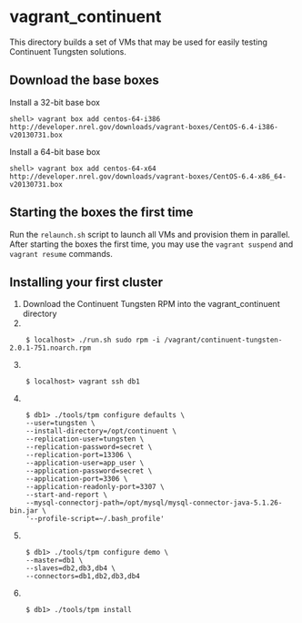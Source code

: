 vagrant_continuent
==================

This directory builds a set of VMs that may be used for easily testing Continuent Tungsten solutions.

Download the base boxes
---

Install a 32-bit base box

    shell> vagrant box add centos-64-i386 http://developer.nrel.gov/downloads/vagrant-boxes/CentOS-6.4-i386-v20130731.box

Install a 64-bit base box

    shell> vagrant box add centos-64-x64 http://developer.nrel.gov/downloads/vagrant-boxes/CentOS-6.4-x86_64-v20130731.box

Starting the boxes the first time
---

Run the `relaunch.sh` script to launch all VMs and provision them in parallel. After starting the boxes the first time, you may use the `vagrant suspend` and `vagrant resume` commands.

Installing your first cluster
---

1. Download the Continuent Tungsten RPM into the vagrant_continuent directory
2. 

        $ localhost> ./run.sh sudo rpm -i /vagrant/continuent-tungsten-2.0.1-751.noarch.rpm 
3. 

        $ localhost> vagrant ssh db1
4. 

        $ db1> ./tools/tpm configure defaults \
        --user=tungsten \
        --install-directory=/opt/continuent \
        --replication-user=tungsten \
        --replication-password=secret \
        --replication-port=13306 \
        --application-user=app_user \
        --application-password=secret \
        --application-port=3306 \
        --application-readonly-port=3307 \
        --start-and-report \
        --mysql-connectorj-path=/opt/mysql/mysql-connector-java-5.1.26-bin.jar \
        '--profile-script=~/.bash_profile'
5. 

        $ db1> ./tools/tpm configure demo \
        --master=db1 \
        --slaves=db2,db3,db4 \
        --connectors=db1,db2,db3,db4
6. 

        $ db1> ./tools/tpm install